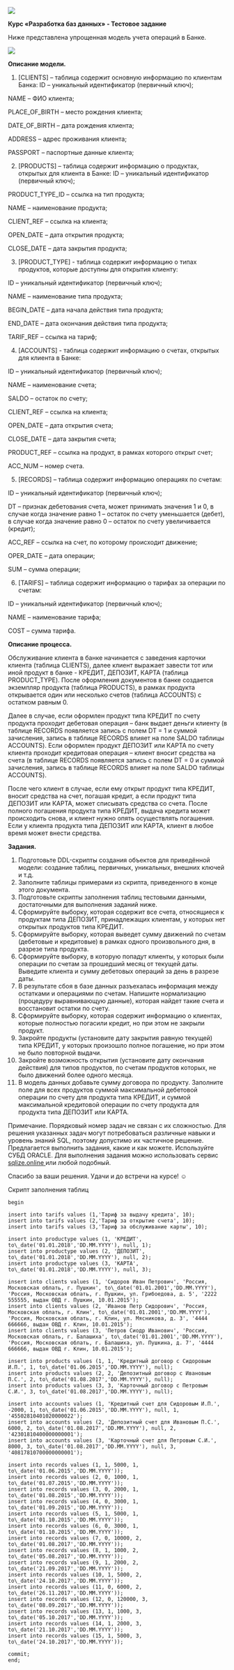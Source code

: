 ﻿![](misc/images/Aspose.Words.fdb21bf0-5397-45e3-b140-c43f6aed954c.001.jpeg)

**Курс «Разработка баз данных» - Тестовое задание** 

Ниже представлена упрощенная модель учета операций в Банке. 

![](misc/images/Aspose.Words.fdb21bf0-5397-45e3-b140-c43f6aed954c.002.jpeg)

**Описание модели.** 

1. [CLIENTS] – таблица содержит основную информацию по клиентам Банка: ID – уникальный идентификатор (первичный ключ); 

NAME – ФИО клиента; 

PLACE\_OF\_BIRTH – место рождения клиента; 

DATE\_OF\_BIRTH – дата рождения клиента; 

ADDRESS – адрес проживания клиента; 

PASSPORT – паспортные данные клиента; 

2. [PRODUCTS] – таблица содержит информацию о продуктах, открытых для клиента в Банке: ID – уникальный идентификатор (первичный ключ); 

PRODUCT\_TYPE\_ID – ссылка на тип продукта; 

NAME – наименование продукта; 

CLIENT\_REF – ссылка на клиента; 

OPEN\_DATE – дата открытия продукта; 

CLOSE\_DATE – дата закрытия продукта; 

3. [PRODUCT\_TYPE] -  таблица содержит информацию о типах продуктов, которые доступны для открытия клиенту: 

ID – уникальный идентификатор (первичный ключ); 

NAME – наименование типа продукта; 

BEGIN\_DATE – дата начала действия типа продукта; 

END\_DATE – дата окончания действия типа продукта; 

TARIF\_REF – ссылка на тариф; 

4. [ACCOUNTS] -  таблица содержит информацию о счетах, открытых для клиента в Банке: 

ID – уникальный идентификатор (первичный ключ); 

NAME – наименование счета; 

SALDO – остаток по счету; 

CLIENT\_REF – ссылка на клиента; 

OPEN\_DATE – дата открытия счета; 

CLOSE\_DATE – дата закрытия счета; 

PRODUCT\_REF – ссылка на продукт, в рамках которого открыт счет; 

ACC\_NUM – номер счета. 

5. [RECORDS] – таблица содержит информацию операциях по счетам: 

ID – уникальный идентификатор (первичный ключ); 

DT – признак дебетования счета, может принимать значения 1 и 0, в случае когда значение равно 1 – остаток по счету уменьшается (дебет), в случае когда значение равно 0 – остаток по счету увеличивается (кредит); 

ACC\_REF – ссылка на счет, по которому происходит движение; 

OPER\_DATE – дата операции; 

SUM – сумма операции; 

6. [TARIFS] – таблица содержит информацию о тарифах за операции по счетам: 

ID – уникальный идентификатор (первичный ключ); 

NAME – наименование тарифа; 

COST – сумма тарифа. 

**Описание процесса.** 

Обслуживание клиента в банке начинается с заведения карточки клиента (таблица CLIENTS), далее клиент  выражает  завести  тот  или  иной  продукт  в  банке  -   КРЕДИТ,  ДЕПОЗИТ,  КАРТА  (таблица PRODUCT\_TYPE). После оформления документов в банке создается экземпляр продукта (таблица PRODUCTS),  в  рамках  продукта  открывается  один  или  несколько  счетов  (таблица  ACCOUNTS)  с остатком равным 0. 

Далее  в  случае,  если  оформлен  продукт  типа  КРЕДИТ  по  счету  продукта  проходит  дебетовая операция – банк выдает деньги клиенту (в таблице RECORDS появляется запись с полем DT = 1 и суммой зачисления, запись в таблице RECORDS влияет на поле SALDO таблицы ACCOUNTS). Если оформлен продукт ДЕПОЗИТ или КАРТА по счету клиента проходит кредитовая операция – клиент вносит  средства  на  счета  (в  таблице  RECORDS  появляется  запись  с  полем  DT  =  0  и  суммой зачисления, запись в таблице RECORDS влияет на поле SALDO таблицы ACCOUNTS). 

После чего клиент в случае, если ему открыт продукт типа КРЕДИТ, вносит средства на счет, погашая кредит, а если продукт типа ДЕПОЗИТ или КАРТА, может списывать средства со счета. После полного погашения продукта типа КРЕДИТ, выдача кредита может происходить снова, и клиент нужно опять осуществлять погашения. Если у клиента продукта типа ДЕПОЗИТ или КАРТА, клиент в любое время может внести средства. 

**Задания.** 

1. Подготовьте DDL-скрипты создания объектов для приведённой модели: создание таблиц, первичных, уникальных, внешних ключей и т.д. 
1. Заполните таблицы примерами из скрипта, приведенного в конце этого документа. 
1. Подготовьте скрипты заполнения таблиц тестовыми данными, достаточными для выполнения заданий ниже. 
1. Сформируйте выборку, которая содержит все счета, относящиеся к продуктам типа ДЕПОЗИТ, принадлежащих клиентам, у которых нет открытых продуктов типа КРЕДИТ. 
1. Сформируйте выборку, которая выведет сумму движений по счетам (дебетовые и кредитовые) в рамках одного произвольного дня, в разрезе типа продукта. 
1. Сформируйте выборку, в которую попадут клиенты, у которых были операции по счетам за прошедший месяц от текущей даты. Выведите клиента и сумму дебетовых операций за день в разрезе даты. 
1. В результате сбоя в базе данных разъехалась информация между остатками и операциями по счетам. Напишите нормализацию (процедуру выравнивающую данные), которая найдет такие счета и восстановит остатки по счету. 
1. Сформируйте выборку, которая содержит информацию о клиентах, которые полностью погасили кредит, но при этом не закрыли продукт. 
1. Закройте продукты (установите дату закрытия равную текущей) типа КРЕДИТ, у которых произошло полное погашение, но при этом не было повторной выдачи. 
1. Закройте возможность открытия (установите дату окончания действия) для типов продуктов, по счетам продуктов которых, не было движений более одного месяца. 
1. В модель данных добавьте сумму договора по продукту. Заполните поле для всех продуктов суммой максимальной дебетовой операции по счету для продукта типа КРЕДИТ, и суммой максимальной кредитовой операции по счету продукта для продукта типа ДЕПОЗИТ или КАРТА. 

Примечание. Порядковый номер задач не связан с их сложностью. Для решения указанных задач могут потребоваться различные навыки и уровень знаний SQL, поэтому допустимо их частичное решение. Предлагается выполнить задания, какие и как можете. Используйте СУБД ORACLE. Для выполнения задания можно использовать сервис[ sqlize.online ](https://sqlize.online/sql/oracle21/aa4988462299a5afd3310c8b202d082e/?ysclid=m4av4l1k3c393281931)или любой подобный. 

Спасибо за ваши решения. Удачи и до встречи на курсе! ☺ 

Скрипт заполнения таблиц 
```
begin  

insert into tarifs values (1,'Тариф за выдачу кредита', 10);
insert into tarifs values (2,'Тариф за открытие счета', 10);
insert into tarifs values (3,'Тариф за обслуживание карты', 10);

insert into productype values (1, 'КРЕДИТ', to\_date('01.01.2018','DD.MM.YYYY'), null, 1);
insert into productype values (2, 'ДЕПОЗИТ', to\_date('01.01.2018','DD.MM.YYYY'), null, 2);
insert into productype values (3, 'КАРТА', to\_date('01.01.2018','DD.MM.YYYY'), null, 3); 

insert into clients values (1, 'Сидоров Иван Петрович', 'Россия, Московская облать, г. Пушкин', to\_date('01.01.2001','DD.MM.YYYY'), 'Россия, Московская облать, г. Пушкин, ул. Грибоедова, д. 5', '2222 555555, выдан ОВД г. Пушкин, 10.01.2015');
insert into clients values (2, 'Иванов Петр Сидорович', 'Россия, Московская облать, г. Клин', to\_date('01.01.2001','DD.MM.YYYY'), 'Россия, Московская облать, г. Клин, ул. Мясникова, д. 3', '4444 666666, выдан ОВД г. Клин, 10.01.2015');
insert into clients values (3, 'Петров Сиодр Иванович', 'Россия, Московская облать, г. Балашиха', to\_date('01.01.2001','DD.MM.YYYY'), 'Россия, Московская облать, г. Балашиха, ул. Пушкина, д. 7', '4444 666666, выдан ОВД г. Клин, 10.01.2015');

insert into products values (1, 1, 'Кредитный договор с Сидоровым И.П.', 1, to\_date('01.06.2015','DD.MM.YYYY'), null);
insert into products values (2, 2, 'Депозитный договор с Ивановым П.С.', 2, to\_date('01.08.2017','DD.MM.YYYY'), null);
insert into products values (3, 3, 'Карточный договор с Петровым С.И.', 3, to\_date('01.08.2017','DD.MM.YYYY'), null);

insert into accounts values (1, 'Кредитный счет для Сидоровым И.П.', -2000, 1, to\_date('01.06.2015','DD.MM.YYYY'), null, 1, '45502810401020000022');
insert into accounts values (2, 'Депозитный счет для Ивановым П.С.', 6000, 2, to\_date('01.08.2017','DD.MM.YYYY'), null, 2, '42301810400000000001');
insert into accounts values (3, 'Карточный счет для Петровым С.И.', 8000, 3, to\_date('01.08.2017','DD.MM.YYYY'), null, 3, '40817810700000000001');

insert into records values (1, 1, 5000, 1, to\_date('01.06.2015','DD.MM.YYYY'));
insert into records values (2, 0, 1000, 1, to\_date('01.07.2015','DD.MM.YYYY'));
insert into records values (3, 0, 2000, 1, to\_date('01.08.2015','DD.MM.YYYY'));
insert into records values (4, 0, 3000, 1, to\_date('01.09.2015','DD.MM.YYYY'));
insert into records values (5, 1, 5000, 1, to\_date('01.10.2015','DD.MM.YYYY'));
insert into records values (6, 0, 3000, 1, to\_date('01.10.2015','DD.MM.YYYY'));  
insert into records values (7, 0, 10000, 2, to\_date('01.08.2017','DD.MM.YYYY'));
insert into records values (8, 1, 1000, 2, to\_date('05.08.2017','DD.MM.YYYY'));
insert into records values (9, 1, 2000, 2, to\_date('21.09.2017','DD.MM.YYYY'));
insert into records values (10, 1, 5000, 2, to\_date('24.10.2017','DD.MM.YYYY'));
insert into records values (11, 0, 6000, 2, to\_date('26.11.2017','DD.MM.YYYY'));  
insert into records values (12, 0, 120000, 3, to\_date('08.09.2017','DD.MM.YYYY'));
insert into records values (13, 1, 1000, 3, to\_date('05.10.2017','DD.MM.YYYY'));
insert into records values (14, 1, 2000, 3, to\_date('21.10.2017','DD.MM.YYYY'));
insert into records values (15, 1, 5000, 3, to\_date('24.10.2017','DD.MM.YYYY')); 

commit;
end; 
```
